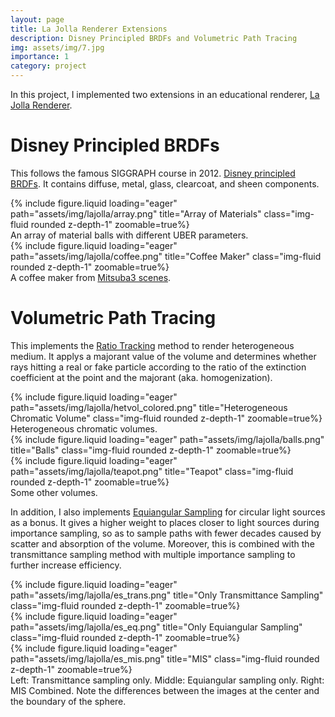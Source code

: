 ```yaml
---
layout: page
title: La Jolla Renderer Extensions
description: Disney Principled BRDFs and Volumetric Path Tracing
img: assets/img/7.jpg
importance: 1
category: project
---
```


In this project, I implemented two extensions in an educational renderer, <a href="https://github.com/BachiLi/lajolla_public">La Jolla Renderer</a>.

# Disney Principled BRDFs
This follows the famous SIGGRAPH course in 2012. <a href="https://media.disneyanimation.com/uploads/production/publication_asset/48/asset/s2012_pbs_disney_brdf_notes_v3.pdf">Disney principled BRDFs</a>. It contains diffuse, metal, glass, clearcoat, and sheen components.

<div class="row">
    {% include figure.liquid loading="eager" path="assets/img/lajolla/array.png" title="Array of Materials" class="img-fluid rounded z-depth-1" zoomable=true%}
</div>
<div class="caption">
    An array of material balls with different UBER parameters.
</div>

<div class="row">
    {% include figure.liquid loading="eager" path="assets/img/lajolla/coffee.png" title="Coffee Maker" class="img-fluid rounded z-depth-1" zoomable=true%}
</div>
<div class="caption">
    A coffee maker from <a href="https://mitsuba.readthedocs.io/en/latest/src/gallery.html">Mitsuba3 scenes</a>.
</div>

# Volumetric Path Tracing
This implements the <a href="https://dl.acm.org/doi/10.1145/2661229.2661292">Ratio Tracking</a> method to render heterogeneous medium. It applys a majorant value of the volume and determines whether rays hitting a real or fake particle according to the ratio of the extinction coefficient at the point and the majorant (aka. homogenization).

<div class="row">
    {% include figure.liquid loading="eager" path="assets/img/lajolla/hetvol_colored.png" title="Heterogeneous Chromatic Volume" class="img-fluid rounded z-depth-1" zoomable=true%}
</div>
<div class="caption">
    Heterogeneous chromatic volumes.
</div>

<div class="row">
    <div class="col-sm mt-3 mt-md-0">
        {% include figure.liquid loading="eager" path="assets/img/lajolla/balls.png" title="Balls" class="img-fluid rounded z-depth-1" zoomable=true%}
    </div>
    <div class="col-sm mt-3 mt-md-0">
        {% include figure.liquid loading="eager" path="assets/img/lajolla/teapot.png" title="Teapot" class="img-fluid rounded z-depth-1" zoomable=true%}
    </div>
</div>
<div class="caption">
    Some other volumes.
</div>

In addition, I also implements <a href="https://onlinelibrary.wiley.com/doi/abs/10.1111/j.1467-8659.2012.03148.x">Equiangular Sampling</a> for circular light sources as a bonus. It gives a higher weight to places closer to light sources during importance sampling, so as to sample paths with fewer decades caused by scatter and absorption of the volume. Moreover, this is combined with the transmittance sampling method with multiple importance sampling to further increase efficiency.

<div class="row">
    <div class="col-sm mt-3 mt-md-0">
        {% include figure.liquid loading="eager" path="assets/img/lajolla/es_trans.png" title="Only Transmittance Sampling" class="img-fluid rounded z-depth-1" zoomable=true%}
    </div>
    <div class="col-sm mt-3 mt-md-0">
        {% include figure.liquid loading="eager" path="assets/img/lajolla/es_eq.png" title="Only Equiangular Sampling" class="img-fluid rounded z-depth-1" zoomable=true%}
    </div>
    <div class="col-sm mt-3 mt-md-0">
        {% include figure.liquid loading="eager" path="assets/img/lajolla/es_mis.png" title="MIS" class="img-fluid rounded z-depth-1" zoomable=true%}
    </div>
</div>
<div class="caption">
    Left: Transmittance sampling only. Middle: Equiangular sampling only. Right: MIS Combined. Note the differences between the images at the center and the boundary of the sphere.
</div>
